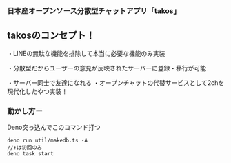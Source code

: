 ### 日本産オープンソース分散型チャットアプリ「takos」
## takosのコンセプト！
・LINEの無駄な機能を排除して本当に必要な機能のみ実装

・分散型だからユーザーの意見が反映されたサーバーに登録・移行が可能

・サーバー同士で友達になれる
・オープンチャットの代替サービスとして2chを現代化したやつ実装！


### 動かし方ー

Deno突っ込んでこのコマンド打つ
```
deno run util/makedb.ts -A
//↑は初回のみ
deno task start
```

